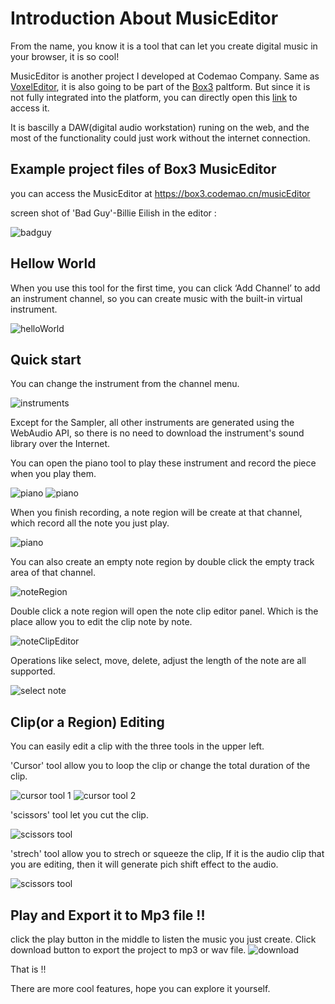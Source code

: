 # Introduction About MusicEditor

From the name, you know it is a tool that can let you create digital music in your browser, it is so cool!

MusicEditor is another project I developed at Codemao Company. Same as [VoxelEditor](https://github.com/Francis-Tao-jinjin/VoxelEditor), it is also going to be part of the [Box3](https://box3.codemao.cn) paltform. But since it is not fully integrated into the platform, you can directly open this [link](https://box3.codemao.cn/musicEditor) to access it.

It is bascilly a DAW(digital audio workstation) runing on the web, and the most of the functionality could just work without the internet connection.

## Example project files of Box3 MusicEditor

you can access the MusicEditor at https://box3.codemao.cn/musicEditor

screen shot of 'Bad Guy'-Billie Eilish in the editor :

![badguy](./img/badguy.png)

## Hellow World

When you use this tool for the first time, you can click ‘Add Channel’ to add an instrument channel, so you can create music with the built-in virtual instrument.

![helloWorld](./img/1.png)

## Quick start
You can change the instrument from the channel menu.

![instruments](./img/2.png)

Except for the Sampler, all other instruments are generated using the WebAudio API, so there is no need to download the instrument's sound library over the Internet.

You can open the piano tool to play these instrument and record the piece when you play them.

![piano](./img/3.png)
![piano](./img/5.png)

When you finish recording, a note region will be create at that channel, which record all the note you just play.

![piano](./img/4.png)

You can also create an empty note region by double click the empty track area of that channel.

![noteRegion](./img/6.png)

Double click a note region will open the note clip editor panel. Which is the place allow you to edit the clip note by note.

![noteClipEditor](./img/7.png)

Operations like select, move, delete, adjust the length of the note are all supported.

![select note](./img/8.png)

## Clip(or a Region)  Editing

You can easily edit a clip with the three tools in the upper left.

'Cursor' tool allow you to loop the clip or change the total duration of the clip.

![cursor tool 1](./img/9.png)
![cursor tool 2](./img/10.png)

'scissors' tool let you cut the clip.

![scissors tool](./img/10.png)

'strech' tool allow you to strech or squeeze the clip, If it is the audio clip that you are editing, then it will generate pich shift effect to the audio.

![scissors tool](./img/11.png)

## Play and Export it to Mp3 file !!

click the play button in the middle to listen the music you just create. Click download button to export the project to mp3 or wav file.
![download](./img/12.png)

That is !!

There are more cool features, hope you can explore it yourself.